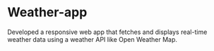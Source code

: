 # Weather-app
Developed a responsive web app that fetches and displays real-time weather data using a weather API like Open Weather Map.
